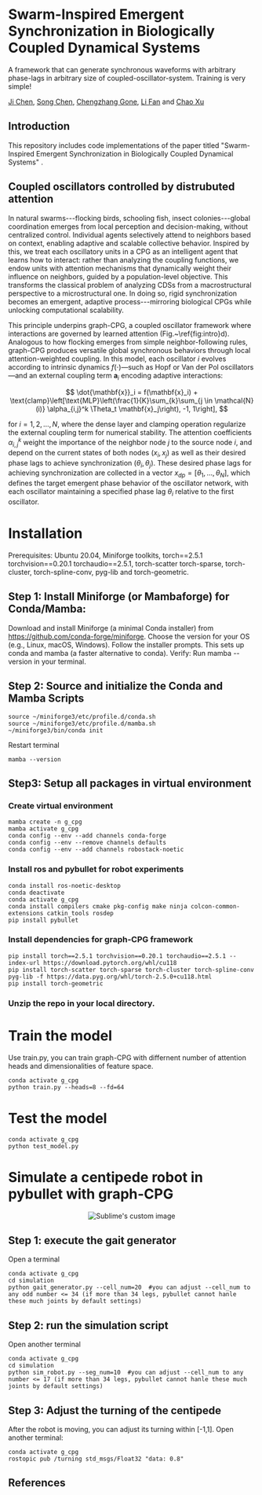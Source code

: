 # Swarm-Inspired Emergent Synchronization in Biologically Coupled Dynamical Systems
A framework that can generate synchronous waveforms with arbitrary phase-lags in arbitrary size of coupled-oscillator-system. Training is very simple!


[Ji Chen](mailto:ji.chenuk@gmail.com), [Song Chen](mailto:math.cs.zju@gmail.com), [Chengzhang Gone](mailto:12532009@zju.edu.cn),  [Li Fan](mailto:fanli77@zju.edu.cn) and [Chao Xu](mailto:cxu@edu.zju.cn)


## Introduction
This repository includes code implementations of the paper titled "Swarm-Inspired Emergent Synchronization in Biologically Coupled Dynamical Systems" .

## Coupled oscillators controlled by distrubuted attention
In natural swarms---flocking birds, schooling fish, insect colonies---global coordination emerges from local perception and decision-making, without centralized control. Individual agents selectively attend to neighbors based on context, enabling adaptive and scalable collective behavior. Inspired by this, we treat each oscillatory units in a CPG as an intelligent agent that learns how to interact: rather than analyzing the coupling functions, we endow units with attention mechanisms that dynamically weight their influence on neighbors, guided by a population-level objective. This transforms the classical problem of analyzing CDSs from a macrostructural perspective to a microstructural one. In doing so, rigid synchronization becomes an emergent, adaptive process---mirroring biological CPGs while unlocking computational scalability.

This principle underpins graph-CPG, a coupled oscillator framework where interactions are governed by learned attention (Fig.~\ref{fig:intro}d). Analogous to how flocking emerges from simple neighbor-following rules, graph-CPG produces versatile global synchronous behaviors through local attention-weighted coupling. In this model, each oscillator $i$ evolves according to intrinsic dynamics $f(\cdot)$—such as Hopf or Van der Pol oscillators—and an external coupling term $\mathbf{a}_i$ encoding adaptive interactions:

```math
	\dot{\mathbf{x}}_i = f(\mathbf{x}_i) + \text{clamp}\left[\text{MLP}\left(\frac{1}{K}\sum_{k}\sum_{j \in \mathcal{N}(i)} \alpha_{i,j}^k \Theta_t \mathbf{x}_j\right), -1, 1\right],  
```
for $i=1,2,\dots,N$, where the dense layer and clamping operation regularize the external coupling term for numerical stability. The attention coefficients $\alpha_{i,j}^k$ weight the importance of the neighbor node $j$ to the source node $i$, and depend on the current states of both nodes $(x_i, x_j)$ as well as their desired phase lags to achieve synchronization $(\theta_i, \theta_j)$. These desired phase lags for achieving synchronization are collected in a vector $x_{dp} = [\theta_1, \dots, \theta_N]$, which defines the target emergent phase behavior of the oscillator network, with each oscillator maintaining a specified phase lag $\theta_i$ relative to the first oscillator.

# Installation
Prerequisites: Ubuntu 20.04, Miniforge toolkits, torch==2.5.1 torchvision==0.20.1 torchaudio==2.5.1, torch-scatter torch-sparse, torch-cluster, torch-spline-conv, pyg-lib and torch-geometric.

## Step 1: Install Miniforge (or Mambaforge) for Conda/Mamba:
Download and install Miniforge (a minimal Conda installer) from https://github.com/conda-forge/miniforge. Choose the version for your OS (e.g., Linux, macOS, Windows).
Follow the installer prompts. This sets up conda and mamba (a faster alternative to conda).
Verify: Run mamba --version in your terminal.

## Step 2: Source and initialize the Conda and Mamba Scripts
```console
source ~/miniforge3/etc/profile.d/conda.sh
source ~/miniforge3/etc/profile.d/mamba.sh
~/miniforge3/bin/conda init
```
Restart terminal
```console
mamba --version
```

## Step3: Setup all packages in virtual environment

### Create virtual environment
```console
mamba create -n g_cpg
mamba activate g_cpg
conda config --env --add channels conda-forge
conda config --env --remove channels defaults
conda config --env --add channels robostack-noetic
```

### Install ros and pybullet for robot experiments 
```console
conda install ros-noetic-desktop
conda deactivate
conda activate g_cpg
conda install compilers cmake pkg-config make ninja colcon-common-extensions catkin_tools rosdep
pip install pybullet
```

### Install dependencies for graph-CPG framework
```console
pip install torch==2.5.1 torchvision==0.20.1 torchaudio==2.5.1 --index-url https://download.pytorch.org/whl/cu118
pip install torch-scatter torch-sparse torch-cluster torch-spline-conv pyg-lib -f https://data.pyg.org/whl/torch-2.5.0+cu118.html
pip install torch-geometric
```

### Unzip the repo in your local directory.

# Train the model
Use train.py, you can train graph-CPG with differnent number of attention heads and dimensionalities of feature space.
```console
conda activate g_cpg
python train.py --heads=8 --fd=64
```
# Test the model
```console
conda activate g_cpg
python test_model.py
```
# Simulate a centipede robot in pybullet with graph-CPG
<p align="center">
  <img src="https://github.com/JiChern/SwarmBioOscillators/blob/main/fig/centipede.gif?raw=true" alt="Sublime's custom image"/>
</p>


## Step 1: execute the gait generator
Open a terminal
```console
conda activate g_cpg
cd simulation
python gait_generator.py --cell_num=20  #you can adjust --cell_num to any odd number <= 34 (if more than 34 legs, pybullet cannot hanle these much joints by default settings)
```
## Step 2: run the simulation script
Open another terminal
```console
conda activate g_cpg
cd simulation
python sim_robot.py --seg_num=10  #you can adjust --cell_num to any number <= 17 (if more than 34 legs, pybullet cannot hanle these much joints by default settings)
```
## Step 3: Adjust the turning of the centipede
After the robot is moving, you can adjust its turning within [-1,1]. Open another terminal:
```console
conda activate g_cpg
rostopic pub /turning std_msgs/Float32 "data: 0.8" 
```

## References

<!-- <a id="1">[1]</a> 
Haitao Yu and Haibo Gao and Liang Ding and Mantian Li and Zongquan Deng and Guangjun Liu (2016). 
Gait generation with smooth transition using CPG-based locomotion control for hexapod walking robot. 
IEEE Transactions on Industrial Electronics, 63, 5488-5500.

<a id="1">[2]</a> 
Ludovic Righetti and Auke Jan Ijspeert (2008). 
Pattern generators with sensory feedback for the control of quadruped locomotion. 
2008 IEEE International Conference on Robotics and Automation, 819-824.

<a id="1">[3]</a> 
Wei Xiao and Wei Wang (2014). 
Hopf oscillator-based gait transition for a quadruped robot. 
2014 IEEE International Conference on Robotics and Biomimetics, 2074-2079. -->


